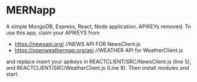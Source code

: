 # MERNapp

A simple MongoDB, Express, React, Node application. APIKEYs removed. To use this app, claim your APIKEYS from
  - https://newsapi.org/   //NEWS API FOR NewsClient.js
  - https://openweathermap.org/api  //WEATHER API for WeatherClient.js 

and replace insert your apikeys in REACTCLIENT/SRC/NewsClient.js (line 5), and REACTCLIENT/SRC/WeatherClient.js (Line 8). 
Then install modules and start. 


